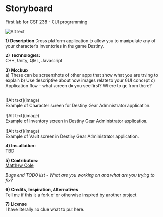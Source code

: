 # Storyboard
First lab for CST 238 - GUI programming

![Alt text](image)

<b>1) Description</b>
Cross platform application to allow you to manipulate any of your character's inventories in the game Destiny.

<b>2) Technologies:</b><br />
C++, Unity, QML, Javascript<br />

<b>3) Mockup</b><br />
  a) These can be screenshots of other apps that show what you are trying to explain
  b) Use descriptive about how images relate to your GUI concept
  c) Application flow - what screen do you see first? Where to go from there?<br />

<br />  
![Alt text](image)
<br />
Example of Character screen for Destiny Gear Administrator application.<br />

<br />
![Alt text](image)
<br />
Example of Inventory screen in Destiny Gear Administrator application.<br />

<br />
![Alt text](image)
<br />
Example of Vault screen in Destiny Gear Administrator application.<br />

<b>4) Installation:</b><br />
TBD<br />

<b>5) Contributors:</b> <br />
[Matthew Cole](https://github.com/colematthew4)<br />

<i>Bugs and TODO list - What are you working on and what are you trying to fix?</i>

<b>6) Credits, Inspiration, Alternatives</b><br />
Tell me if this is a fork of or otherwise inspired by another project<br />

<b>7) License</b><br />
I have literally no clue what to put here.
<br />
